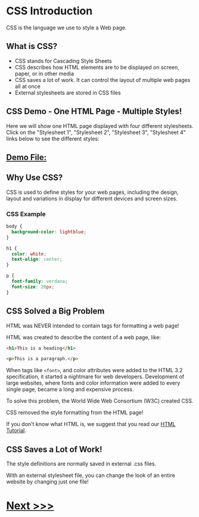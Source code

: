 # CSS Introduction

CSS is the language we use to style a Web page.

## What is CSS?

-   CSS stands for Cascading Style Sheets
-   CSS describes how HTML elements are to be displayed on screen, paper, or in other media
-   CSS saves a lot of work. It can control the layout of multiple web pages all at once
-   External stylesheets are stored in CSS files

## CSS Demo - One HTML Page - Multiple Styles!

Here we will show one HTML page displayed with four different stylesheets. Click on the "Stylesheet 1", "Stylesheet 2", "Stylesheet 3", "Stylesheet 4" links below to see the different styles:

## [Demo File:](demo.html)

## Why Use CSS?

CSS is used to define styles for your web pages, including the design, layout and variations in display for different devices and screen sizes.

### CSS Example
```css
body {
  background-color: lightblue;
}

h1 {
  color: white;
  text-align: center;
}

p {
  font-family: verdana;
  font-size: 20px;
}
```

## CSS Solved a Big Problem

HTML was NEVER intended to contain tags for formatting a web page!

HTML was created to describe the content of a web page, like:
```html
<h1>This is a heading</h1>
```
```html
<p>This is a paragraph.</p>
```
When tags like `<font>`, and color attributes were added to the HTML 3.2 specification, it started a nightmare for web developers. Development of large websites, where fonts and color information were added to every single page, became a long and expensive process.

To solve this problem, the World Wide Web Consortium (W3C) created CSS.

CSS removed the style formatting from the HTML page!

If you don't know what HTML is, we suggest that you read our [HTML Tutorial](/Courses/HTML_Course/01_Intro/Introduction.md).

## CSS Saves a Lot of Work!

The style definitions are normally saved in external .css files.

With an external stylesheet file, you can change the look of an entire website by changing just one file!

# [Next >>>](../02_Syntax/01_Syntax.md)
